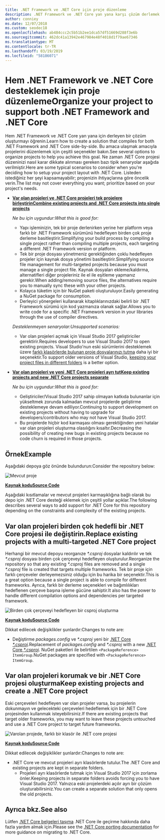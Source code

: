 ```yaml
---
title: .NET Framework ve .NET Core için proje düzenleme
description: .NET Framework ve .NET Core yan yana karşı çözüm derlemek istediğiniz proje sahipleri için yardımcı olur.
author: conniey
ms.date: 12/07/2018
ms.custom: seodec18
ms.openlocfilehash: ab484ccc2c5b51b2ee1dca57df51669d288f3e6b
ms.sourcegitcommit: 462dc41a13942e467984e48f4018d1f79ae67346
ms.translationtype: MT
ms.contentlocale: tr-TR
ms.lasthandoff: 03/19/2019
ms.locfileid: "58186071"
---
```

# <a name="organize-your-project-to-support-both-net-framework-and-net-core"></a><span data-ttu-id="e7eed-103">Hem .NET Framework ve .NET Core desteklemek için proje düzenleme</span><span class="sxs-lookup"><span data-stu-id="e7eed-103">Organize your project to support both .NET Framework and .NET Core</span></span>

<span data-ttu-id="e7eed-104">Hem .NET Framework ve .NET Core yan yana için derleyen bir çözüm oluşturmayı öğrenin.</span><span class="sxs-lookup"><span data-stu-id="e7eed-104">Learn how to create a solution that compiles for both .NET Framework and .NET Core side-by-side.</span></span> <span data-ttu-id="e7eed-105">Bu amaca ulaşmak amacıyla projelerini düzenlemek için çeşitli seçenekler bakın.</span><span class="sxs-lookup"><span data-stu-id="e7eed-105">See several options to organize projects to help you achieve this goal.</span></span> <span data-ttu-id="e7eed-106">Ne zaman .NET Core projesi düzeninizi nasıl karar dikkate alınması gereken bazı tipik senaryolar aşağıda verilmiştir.</span><span class="sxs-lookup"><span data-stu-id="e7eed-106">Here are some typical scenarios to consider when you're deciding how to setup your project layout with .NET Core.</span></span> <span data-ttu-id="e7eed-107">Listeden istediğiniz her şeyi kapsamayabilir; projenizin ihtiyaçlarına göre öncelik verin.</span><span class="sxs-lookup"><span data-stu-id="e7eed-107">The list may not cover everything you want; prioritize based on your project's needs.</span></span>

* [<span data-ttu-id="e7eed-108">**Var olan projeleri ve .NET Core projeleri tek projelere birleştirin**</span><span class="sxs-lookup"><span data-stu-id="e7eed-108">**Combine existing projects and .NET Core projects into single projects**</span></span>](#replace-existing-projects-with-a-multi-targeted-net-core-project)

  <span data-ttu-id="e7eed-109">*Ne bu için uygundur:*</span><span class="sxs-lookup"><span data-stu-id="e7eed-109">*What this is good for:*</span></span>
  * <span data-ttu-id="e7eed-110">Yapı işleminizin, tek bir proje derlenirken yerine her platform veya farklı bir .NET Framework sürümünü hedefleyen birden çok proje derleme basitleştirir.</span><span class="sxs-lookup"><span data-stu-id="e7eed-110">Simplifying your build process by compiling a single project rather than compiling multiple projects, each targeting a different .NET Framework version or platform.</span></span>
  * <span data-ttu-id="e7eed-111">Tek bir proje dosyası yönetmeniz gerektiğinden çoklu hedefleyen projeler için kaynak dosya yönetimi basitleştirir.</span><span class="sxs-lookup"><span data-stu-id="e7eed-111">Simplifying source file management for multi-targeted projects because you must manage a single project file.</span></span> <span data-ttu-id="e7eed-112">Kaynak dosyaları ekleme/kaldırma, alternatifleri diğer projeleriniz ile el ile eşitleme yapmanız gerekir.</span><span class="sxs-lookup"><span data-stu-id="e7eed-112">When adding/removing source files, the alternatives require you to manually sync these with your other projects.</span></span>
  * <span data-ttu-id="e7eed-113">Kolayca tüketim için bir NuGet paketi oluşturuluyor.</span><span class="sxs-lookup"><span data-stu-id="e7eed-113">Easily generating a NuGet package for consumption.</span></span>
  * <span data-ttu-id="e7eed-114">Derleyici yönergeleri kullanarak kitaplıklarınızdaki belirli bir .NET Framework sürümü için kod yazmanıza olanak sağlar.</span><span class="sxs-lookup"><span data-stu-id="e7eed-114">Allows you to write code for a specific .NET Framework version in your libraries through the use of compiler directives.</span></span>

  <span data-ttu-id="e7eed-115">*Desteklenmeyen senaryolar:*</span><span class="sxs-lookup"><span data-stu-id="e7eed-115">*Unsupported scenarios:*</span></span>
  * <span data-ttu-id="e7eed-116">Var olan projeleri açmak için Visual Studio 2017 geliştiriciler gerektirir.</span><span class="sxs-lookup"><span data-stu-id="e7eed-116">Requires developers to use Visual Studio 2017 to open existing projects.</span></span> <span data-ttu-id="e7eed-117">Visual Studio'nun eski sürümlerini desteklemek üzere [farklı klasörlerde bulunan proje dosyalarınızı tutma](#support-vs) daha iyi bir seçenektir.</span><span class="sxs-lookup"><span data-stu-id="e7eed-117">To support older versions of Visual Studio, [keeping your project files in different folders](#support-vs) is a better option.</span></span>

* <a name="support-vs"></a><span data-ttu-id="e7eed-118">[**Var olan projeleri ve yeni .NET Core projeleri ayrı tut**](#keep-existing-projects-and-create-a-net-core-project)</span><span class="sxs-lookup"><span data-stu-id="e7eed-118">[**Keep existing projects and new .NET Core projects separate**](#keep-existing-projects-and-create-a-net-core-project)</span></span>

  <span data-ttu-id="e7eed-119">*Ne bu için uygundur:*</span><span class="sxs-lookup"><span data-stu-id="e7eed-119">*What this is good for:*</span></span>
  * <span data-ttu-id="e7eed-120">Geliştiriciler/Visual Studio 2017 sahip olmayan katkıda bulunanlar için yükseltmek zorunda kalmadan mevcut projelerde geliştirme desteklemeye devam ediliyor.</span><span class="sxs-lookup"><span data-stu-id="e7eed-120">Continuing to support development on existing projects without having to upgrade for developers/contributors who may not have Visual Studio 2017.</span></span>
  * <span data-ttu-id="e7eed-121">Bu projelerde hiçbir kod karmaşası olması gerektiğinden yeni hatalar var olan projeleri oluşturma olasılığını kısaltır.</span><span class="sxs-lookup"><span data-stu-id="e7eed-121">Decreasing the possibility of creating new bugs in existing projects because no code churn is required in those projects.</span></span>

## <a name="example"></a><span data-ttu-id="e7eed-122">Örnek</span><span class="sxs-lookup"><span data-stu-id="e7eed-122">Example</span></span>

<span data-ttu-id="e7eed-123">Aşağıdaki depoya göz önünde bulundurun:</span><span class="sxs-lookup"><span data-stu-id="e7eed-123">Consider the repository below:</span></span>

![Mevcut proje](./media/project-structure/existing-project-structure.png)

[<span data-ttu-id="e7eed-125">**Kaynak kodu**</span><span class="sxs-lookup"><span data-stu-id="e7eed-125">**Source Code**</span></span>](https://github.com/dotnet/samples/tree/master/framework/libraries/migrate-library/)

<span data-ttu-id="e7eed-126">Aşağıdaki kısıtlamalar ve mevcut projeleri karmaşıklığına bağlı olarak bu depo için .NET Core desteği eklemek için çeşitli yollar açıklar.</span><span class="sxs-lookup"><span data-stu-id="e7eed-126">The following describes several ways to add support for .NET Core for this repository depending on the constraints and complexity of the existing projects.</span></span>

## <a name="replace-existing-projects-with-a-multi-targeted-net-core-project"></a><span data-ttu-id="e7eed-127">Var olan projeleri birden çok hedefli bir .NET Core projesi ile değiştirin.</span><span class="sxs-lookup"><span data-stu-id="e7eed-127">Replace existing projects with a multi-targeted .NET Core project</span></span>

<span data-ttu-id="e7eed-128">Herhangi bir mevcut depoyu reorganıze  *\*.csproj* dosyalar kaldırılır ve tek  *\*.csproj* dosyası birden çok çerçeveyi hedefleyen oluşturulur.</span><span class="sxs-lookup"><span data-stu-id="e7eed-128">Reorganize the repository so that any existing *\*.csproj* files are removed and a single *\*.csproj* file is created that targets multiple frameworks.</span></span> <span data-ttu-id="e7eed-129">Tek bir proje için farklı çerçeveler derleyemezsiniz olduğu için bu harika bir seçenektir.</span><span class="sxs-lookup"><span data-stu-id="e7eed-129">This is a great option because a single project is able to compile for different frameworks.</span></span> <span data-ttu-id="e7eed-130">Ayrıca, farklı bir derleme seçenekleri ve bağımlılıkları hedeflenen çerçeve başına işleme gücüne sahiptir.</span><span class="sxs-lookup"><span data-stu-id="e7eed-130">It also has the power to handle different compilation options and dependencies per targeted framework.</span></span>

![Birden çok çerçeveyi hedefleyen bir csproj oluşturma](./media/project-structure/multi-targeted-project.png)

[<span data-ttu-id="e7eed-132">**Kaynak kodu**</span><span class="sxs-lookup"><span data-stu-id="e7eed-132">**Source Code**</span></span>](https://github.com/dotnet/samples/tree/master/framework/libraries/migrate-library-csproj/)

<span data-ttu-id="e7eed-133">Dikkat edilecek değişiklikler şunlardır:</span><span class="sxs-lookup"><span data-stu-id="e7eed-133">Changes to note are:</span></span>

* <span data-ttu-id="e7eed-134">Değiştirme *packages.config* ve  *\*.csproj* yeni bir [.NET Core  *\*.csproj*](https://github.com/dotnet/samples/tree/master/framework/libraries/migrate-library-csproj/src/Car/Car.csproj).</span><span class="sxs-lookup"><span data-stu-id="e7eed-134">Replacement of *packages.config* and *\*.csproj* with a new [.NET Core *\*.csproj*](https://github.com/dotnet/samples/tree/master/framework/libraries/migrate-library-csproj/src/Car/Car.csproj).</span></span> <span data-ttu-id="e7eed-135">NuGet paketleri ile belirtilen `<PackageReference> ItemGroup`.</span><span class="sxs-lookup"><span data-stu-id="e7eed-135">NuGet packages are specified with `<PackageReference> ItemGroup`.</span></span>

## <a name="keep-existing-projects-and-create-a-net-core-project"></a><span data-ttu-id="e7eed-136">Var olan projeleri korumak ve bir .NET Core projesi oluşturma</span><span class="sxs-lookup"><span data-stu-id="e7eed-136">Keep existing projects and create a .NET Core project</span></span>

<span data-ttu-id="e7eed-137">Eski çerçeveleri hedefleyen var olan projeler varsa, bu projelerin dokunmayın ve gelecekteki çerçeveleri hedeflemek için bir .NET Core projesinden kullanmak isteyebilirsiniz.</span><span class="sxs-lookup"><span data-stu-id="e7eed-137">If there are existing projects that target older frameworks, you may want to leave these projects untouched and use a .NET Core project to target future frameworks.</span></span>

![Varolan projede, farklı bir klasör ile .NET core projesi](./media/project-structure/separate-projects-same-source.png)

[<span data-ttu-id="e7eed-139">**Kaynak kodu**</span><span class="sxs-lookup"><span data-stu-id="e7eed-139">**Source Code**</span></span>](https://github.com/dotnet/samples/tree/master/framework/libraries/migrate-library-csproj-keep-existing/)

<span data-ttu-id="e7eed-140">Dikkat edilecek değişiklikler şunlardır:</span><span class="sxs-lookup"><span data-stu-id="e7eed-140">Changes to note are:</span></span>

* <span data-ttu-id="e7eed-141">.NET Core ve mevcut projeleri ayrı klasörlerde tutulur.</span><span class="sxs-lookup"><span data-stu-id="e7eed-141">The .NET Core and existing projects are kept in separate folders.</span></span>
  * <span data-ttu-id="e7eed-142">Projeleri ayrı klasörlerde tutmak için Visual Studio 2017 için zorlama önler.</span><span class="sxs-lookup"><span data-stu-id="e7eed-142">Keeping projects in separate folders avoids forcing you to have Visual Studio 2017.</span></span> <span data-ttu-id="e7eed-143">Yalnızca eski projelerdeki açılır ayrı bir çözüm oluşturabilirsiniz.</span><span class="sxs-lookup"><span data-stu-id="e7eed-143">You can create a separate solution that only opens the old projects.</span></span>

## <a name="see-also"></a><span data-ttu-id="e7eed-144">Ayrıca bkz.</span><span class="sxs-lookup"><span data-stu-id="e7eed-144">See also</span></span>

<span data-ttu-id="e7eed-145">Lütfen [.NET Core belgeleri taşıma](index.md) .NET Core ile geçirme hakkında daha fazla yardım almak için.</span><span class="sxs-lookup"><span data-stu-id="e7eed-145">Please see the [.NET Core porting documentation](index.md) for more guidance on migrating to .NET Core.</span></span>
